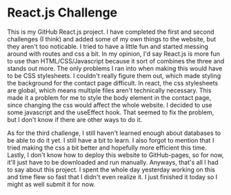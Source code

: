 # React.js Challenge

This is my GitHub React.js project. I have completed the first and second challenges (I think) and added some of my own things to the website, but they aren't too noticable. I tried to have a little fun and started messing around with routes and css a bit. In my opinion, I'd say React.js is more fun to use than HTML/CSS/Javascript because it sort of combines the three and stands out more. The only problems I ran into when making this would have to be CSS stylesheets. I couldn't really figure them out, which made styling the background for the contact page difficult. In react, the css stylesheets are global, which means multiple files aren't technically necessary. This made it a problem for me to style the body element in the contact page, since changing the css would affect the whole website. I decided to use some javascript and the useEffect hook. That seemed to fix the problem, but I don't know if there are other ways to do it.

As for the third challenge, I still haven't learned enough about databases to be able to do it yet. I still have a bit to learn. I also forgot to mention that I tried making the css a bit better and hopefully more efficient this time. Lastly, I don't know how to deploy this website to GitHub-pages, so for now, it'll just have to be downloaded and run manually. Anyways, that's all I had to say about this project. I spent the whole day yesterday working on this and time flew so fast that I didn't even realize it. I just finished it today so I might as well submit it for now.

